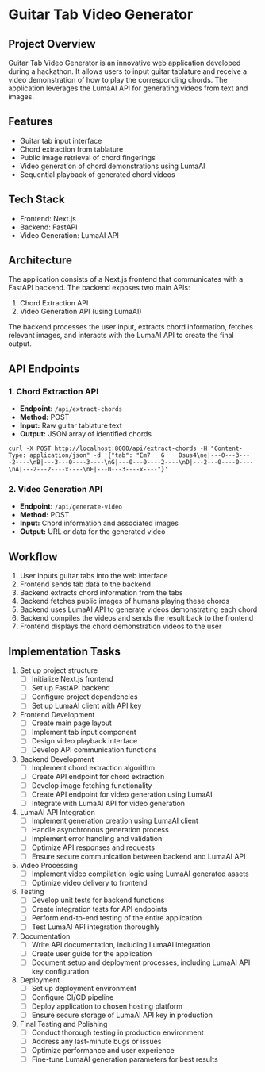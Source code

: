 # Guitar Tab Video Generator

## Project Overview
Guitar Tab Video Generator is an innovative web application developed during a hackathon. It allows users to input guitar tablature and receive a video demonstration of how to play the corresponding chords. The application leverages the LumaAI API for generating videos from text and images.

## Features
- Guitar tab input interface
- Chord extraction from tablature
- Public image retrieval of chord fingerings
- Video generation of chord demonstrations using LumaAI
- Sequential playback of generated chord videos

## Tech Stack
- Frontend: Next.js
- Backend: FastAPI
- Video Generation: LumaAI API

## Architecture
The application consists of a Next.js frontend that communicates with a FastAPI backend. The backend exposes two main APIs:

1. Chord Extraction API
2. Video Generation API (using LumaAI)

The backend processes the user input, extracts chord information, fetches relevant images, and interacts with the LumaAI API to create the final output.

## API Endpoints

### 1. Chord Extraction API
- **Endpoint:** `/api/extract-chords`
- **Method:** POST
- **Input:** Raw guitar tablature text
- **Output:** JSON array of identified chords

```
curl -X POST http://localhost:8000/api/extract-chords -H "Content-Type: application/json" -d '{"tab": "Em7   G    Dsus4\ne|---0---3----2----\nB|---3---0----3----\nG|---0---0----2----\nD|---2---0----0----\nA|---2---2----x----\nE|---0---3----x----"}'
```

### 2. Video Generation API
- **Endpoint:** `/api/generate-video`
- **Method:** POST
- **Input:** Chord information and associated images
- **Output:** URL or data for the generated video

## Workflow
1. User inputs guitar tabs into the web interface
2. Frontend sends tab data to the backend
3. Backend extracts chord information from the tabs
4. Backend fetches public images of humans playing these chords
5. Backend uses LumaAI API to generate videos demonstrating each chord
6. Backend compiles the videos and sends the result back to the frontend
7. Frontend displays the chord demonstration videos to the user

## Implementation Tasks

1. Set up project structure
   - [ ] Initialize Next.js frontend
   - [ ] Set up FastAPI backend
   - [ ] Configure project dependencies
   - [ ] Set up LumaAI client with API key

2. Frontend Development
   - [ ] Create main page layout
   - [ ] Implement tab input component
   - [ ] Design video playback interface
   - [ ] Develop API communication functions

3. Backend Development
   - [ ] Implement chord extraction algorithm
   - [ ] Create API endpoint for chord extraction
   - [ ] Develop image fetching functionality
   - [ ] Create API endpoint for video generation using LumaAI
   - [ ] Integrate with LumaAI API for video generation

4. LumaAI API Integration
   - [ ] Implement generation creation using LumaAI client
   - [ ] Handle asynchronous generation process
   - [ ] Implement error handling and validation
   - [ ] Optimize API responses and requests
   - [ ] Ensure secure communication between backend and LumaAI API

5. Video Processing
   - [ ] Implement video compilation logic using LumaAI generated assets
   - [ ] Optimize video delivery to frontend

6. Testing
   - [ ] Develop unit tests for backend functions
   - [ ] Create integration tests for API endpoints
   - [ ] Perform end-to-end testing of the entire application
   - [ ] Test LumaAI API integration thoroughly

7. Documentation
   - [ ] Write API documentation, including LumaAI integration
   - [ ] Create user guide for the application
   - [ ] Document setup and deployment processes, including LumaAI API key configuration

8. Deployment
   - [ ] Set up deployment environment
   - [ ] Configure CI/CD pipeline
   - [ ] Deploy application to chosen hosting platform
   - [ ] Ensure secure storage of LumaAI API key in production

9. Final Testing and Polishing
   - [ ] Conduct thorough testing in production environment
   - [ ] Address any last-minute bugs or issues
   - [ ] Optimize performance and user experience
   - [ ] Fine-tune LumaAI generation parameters for best results